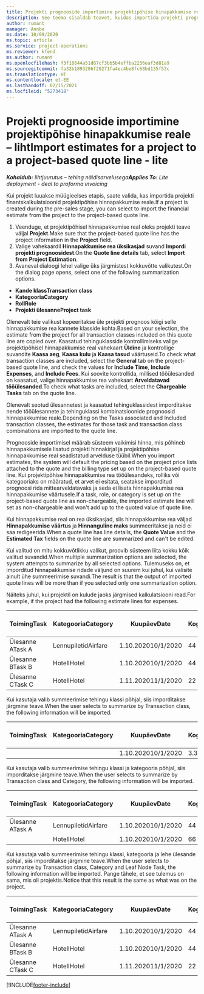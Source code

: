 ```yaml
---
title: Projekti prognooside importimine projektipõhise hinapakkumise reale – liht
description: See teema sisaldab teavet, kuidas importida projekti prognoose hinnapakkumise reale.
author: rumant
manager: Annbe
ms.date: 10/09/2020
ms.topic: article
ms.service: project-operations
ms.reviewer: kfend
ms.author: rumant
ms.openlocfilehash: f3f18644a51d87cf3bb5b4effba2236eaf3d81a9
ms.sourcegitcommit: fa32b1893286f20271fa4ec4be8fc68bd135f53c
ms.translationtype: HT
ms.contentlocale: et-EE
ms.lasthandoff: 02/15/2021
ms.locfileid: "5273418"
---
```

# <a name="import-estimates-for-a-project-to-a-project-based-quote-line---lite"></a><span data-ttu-id="c5c3d-103">Projekti prognooside importimine projektipõhise hinapakkumise reale – liht</span><span class="sxs-lookup"><span data-stu-id="c5c3d-103">Import estimates for a project to a project-based quote line - lite</span></span>

<span data-ttu-id="c5c3d-104">_**Kohaldub:** lihtjuurutus – tehing näidisarvelusega_</span><span class="sxs-lookup"><span data-stu-id="c5c3d-104">_**Applies To:** Lite deployment - deal to proforma invoicing_</span></span>

<span data-ttu-id="c5c3d-105">Kui projekt luuakse müügieelses etapis, saate valida, kas importida projekti finantskalkulatsioonid projektipõhise hinnapakkumise reale.</span><span class="sxs-lookup"><span data-stu-id="c5c3d-105">If a project is created during the pre-sales stage, you can select to import the financial estimate from the project to the project-based quote line.</span></span>

1. <span data-ttu-id="c5c3d-106">Veenduge, et projektipõhisel hinnapakkumise real oleks projekti teave väljal **Projekt**.</span><span class="sxs-lookup"><span data-stu-id="c5c3d-106">Make sure that the project-based quote line has the project information in the **Project** field.</span></span>
2. <span data-ttu-id="c5c3d-107">Valige vahekaardil **Hinnapakkumise rea üksikasjad** suvand **Impordi projekti prognoosidest**.</span><span class="sxs-lookup"><span data-stu-id="c5c3d-107">On the **Quote line details** tab, select **Import from Project Estimation**.</span></span>
3. <span data-ttu-id="c5c3d-108">Avaneval dialoogi lehel valige üks järgmistest kokkuvõtte valikutest.</span><span class="sxs-lookup"><span data-stu-id="c5c3d-108">On the dialog page opens, select one of the following summarization options.</span></span>

  - <span data-ttu-id="c5c3d-109">**Kande klass**</span><span class="sxs-lookup"><span data-stu-id="c5c3d-109">**Transaction class**</span></span>
  - <span data-ttu-id="c5c3d-110">**Kategooria**</span><span class="sxs-lookup"><span data-stu-id="c5c3d-110">**Category**</span></span>
  - <span data-ttu-id="c5c3d-111">**Roll**</span><span class="sxs-lookup"><span data-stu-id="c5c3d-111">**Role**</span></span> 
  - <span data-ttu-id="c5c3d-112">**Projekti ülesanne**</span><span class="sxs-lookup"><span data-stu-id="c5c3d-112">**Project task**</span></span>

<span data-ttu-id="c5c3d-113">Olenevalt teie valikust kopeeritakse üle projekti prognoos kõigi selle hinnapakkumise rea kannete klasside kohta.</span><span class="sxs-lookup"><span data-stu-id="c5c3d-113">Based on your selection, the estimate from the project for all transaction classes included on this quote line are copied over.</span></span> <span data-ttu-id="c5c3d-114">Kaasatud tehinguklasside kontrollimiseks valige projektipõhisel hinnapakkumise real vahekaart **Üldine** ja kontrollige suvandite **Kaasa aeg**, **Kaasa kulu** ja **Kaasa tasud** väärtuseid.</span><span class="sxs-lookup"><span data-stu-id="c5c3d-114">To check what transaction classes are included, select the **General** tab on the project-based quote line, and check the values for **Include Time**, **Include Expenses**, and **Include Fees**.</span></span>  <span data-ttu-id="c5c3d-115">Kui soovite kontrollida, millised tööülesanded on kaasatud, valige hinnapakkumise rea vahekaart **Arveldatavad tööülesanded**.</span><span class="sxs-lookup"><span data-stu-id="c5c3d-115">To check what tasks are included, select the **Chargeable Tasks** tab on the quote line.</span></span>

<span data-ttu-id="c5c3d-116">Olenevalt seotud ülesannetest ja kaasatud tehinguklassidest imporditakse nende tööülesannete ja tehinguklassi kombinatsioonide prognoosid hinnapakkumise reale.</span><span class="sxs-lookup"><span data-stu-id="c5c3d-116">Depending on the Tasks associated and Included transaction classes, the estimates for those task and transaction class combinations are imported to the quote line.</span></span>

<span data-ttu-id="c5c3d-117">Prognooside importimisel määrab süsteem vaikimisi hinna, mis põhineb hinnapakkumisele lisatud projekti hinnakirjal ja projektipõhise hinnapakkumise real seadistatud arvelduse tüübil.</span><span class="sxs-lookup"><span data-stu-id="c5c3d-117">When you import estimates, the system will default the pricing based on the project price lists attached to the quote and the billing type set up on the project-based quote line.</span></span> <span data-ttu-id="c5c3d-118">Kui projektipõhise hinnapakkumise rea tööülesandeks, rolliks või kategooriaks on määratud, et arvet ei esitata, seatakse imporditud prognoosi rida mittearveldatavaks ja seda ei lisata hinnapakkumise rea hinnapakkumise väärtusele.</span><span class="sxs-lookup"><span data-stu-id="c5c3d-118">If a task, role, or category is set up on the project-based quote line as non-chargeable, the imported estimate line will set as non-chargeable and won't add up to the quoted value of quote line.</span></span>

<span data-ttu-id="c5c3d-119">Kui hinnapakkumise real on rea üksikasjad, siis hinnapakkumise rea väljad **Hinnapakkumise väärtus** ja **Hinnanguline maks** summeeritakse ja neid ei saa redigeerida.</span><span class="sxs-lookup"><span data-stu-id="c5c3d-119">When a quote line has line details, the **Quote Value** and the **Estimated Tax** fields on the quote line are summarized and can't be edited.</span></span>

<span data-ttu-id="c5c3d-120">Kui valitud on mitu kokkuvõtlikku valikut, proovib süsteem liita kokku kõik valitud suvandid.</span><span class="sxs-lookup"><span data-stu-id="c5c3d-120">When multiple summarization options are selected, the system attempts to summarize by all selected options.</span></span> <span data-ttu-id="c5c3d-121">Tulemuseks on, et imporditud hinnapakkumise ridade väljund on suurem kui juhul, kui valisite ainult ühe summeerimise suvandi.</span><span class="sxs-lookup"><span data-stu-id="c5c3d-121">The result is that the output of imported quote lines will be more than if you selected only one summarization option.</span></span>

<span data-ttu-id="c5c3d-122">Näiteks juhul, kui projektil on kulude jaoks järgmised kalkulatsiooni read.</span><span class="sxs-lookup"><span data-stu-id="c5c3d-122">For example, if the project had the following estimate lines for expenses.</span></span>

| <span data-ttu-id="c5c3d-123">Toiming</span><span class="sxs-lookup"><span data-stu-id="c5c3d-123">Task</span></span> | <span data-ttu-id="c5c3d-124">Kategooria</span><span class="sxs-lookup"><span data-stu-id="c5c3d-124">Category</span></span> | <span data-ttu-id="c5c3d-125">Kuupäev</span><span class="sxs-lookup"><span data-stu-id="c5c3d-125">Date</span></span> | <span data-ttu-id="c5c3d-126">Kogus</span><span class="sxs-lookup"><span data-stu-id="c5c3d-126">Quantity</span></span> | <span data-ttu-id="c5c3d-127">Ühiku hind</span><span class="sxs-lookup"><span data-stu-id="c5c3d-127">Unit price</span></span> | <span data-ttu-id="c5c3d-128">Summa</span><span class="sxs-lookup"><span data-stu-id="c5c3d-128">Amount</span></span> |
| --- | --- | --- | --- | --- | --- |
| <span data-ttu-id="c5c3d-129">Ülesanne A</span><span class="sxs-lookup"><span data-stu-id="c5c3d-129">Task A</span></span> | <span data-ttu-id="c5c3d-130">Lennupiletid</span><span class="sxs-lookup"><span data-stu-id="c5c3d-130">Airfare</span></span> | <span data-ttu-id="c5c3d-131">1.10.2020</span><span class="sxs-lookup"><span data-stu-id="c5c3d-131">10/1/2020</span></span> | <span data-ttu-id="c5c3d-132">4</span><span class="sxs-lookup"><span data-stu-id="c5c3d-132">4</span></span> | <span data-ttu-id="c5c3d-133">400</span><span class="sxs-lookup"><span data-stu-id="c5c3d-133">400</span></span> | <span data-ttu-id="c5c3d-134">1600</span><span class="sxs-lookup"><span data-stu-id="c5c3d-134">1600</span></span> |
| <span data-ttu-id="c5c3d-135">Ülesanne B</span><span class="sxs-lookup"><span data-stu-id="c5c3d-135">Task B</span></span> | <span data-ttu-id="c5c3d-136">Hotell</span><span class="sxs-lookup"><span data-stu-id="c5c3d-136">Hotel</span></span> | <span data-ttu-id="c5c3d-137">1.10.2020</span><span class="sxs-lookup"><span data-stu-id="c5c3d-137">10/1/2020</span></span> | <span data-ttu-id="c5c3d-138">4</span><span class="sxs-lookup"><span data-stu-id="c5c3d-138">4</span></span> | <span data-ttu-id="c5c3d-139">200</span><span class="sxs-lookup"><span data-stu-id="c5c3d-139">200</span></span> | <span data-ttu-id="c5c3d-140">800</span><span class="sxs-lookup"><span data-stu-id="c5c3d-140">800</span></span> |
| <span data-ttu-id="c5c3d-141">Ülesanne C</span><span class="sxs-lookup"><span data-stu-id="c5c3d-141">Task C</span></span> | <span data-ttu-id="c5c3d-142">Hotell</span><span class="sxs-lookup"><span data-stu-id="c5c3d-142">Hotel</span></span> | <span data-ttu-id="c5c3d-143">1.11.2020</span><span class="sxs-lookup"><span data-stu-id="c5c3d-143">11/1/2020</span></span> | <span data-ttu-id="c5c3d-144">2</span><span class="sxs-lookup"><span data-stu-id="c5c3d-144">2</span></span> | <span data-ttu-id="c5c3d-145">200</span><span class="sxs-lookup"><span data-stu-id="c5c3d-145">200</span></span> | <span data-ttu-id="c5c3d-146">400</span><span class="sxs-lookup"><span data-stu-id="c5c3d-146">400</span></span> |

<span data-ttu-id="c5c3d-147">Kui kasutaja valib summeerimise tehingu klassi põhjal, siis imporditakse järgmine teave.</span><span class="sxs-lookup"><span data-stu-id="c5c3d-147">When the user selects to summarize by Transaction class, the following information will be imported.</span></span>

| <span data-ttu-id="c5c3d-148">Toiming</span><span class="sxs-lookup"><span data-stu-id="c5c3d-148">Task</span></span> | <span data-ttu-id="c5c3d-149">Kategooria</span><span class="sxs-lookup"><span data-stu-id="c5c3d-149">Category</span></span> | <span data-ttu-id="c5c3d-150">Kuupäev</span><span class="sxs-lookup"><span data-stu-id="c5c3d-150">Date</span></span> | <span data-ttu-id="c5c3d-151">Kogus</span><span class="sxs-lookup"><span data-stu-id="c5c3d-151">Quantity</span></span> | <span data-ttu-id="c5c3d-152">Ühiku hind</span><span class="sxs-lookup"><span data-stu-id="c5c3d-152">Unit price</span></span> | <span data-ttu-id="c5c3d-153">Summa</span><span class="sxs-lookup"><span data-stu-id="c5c3d-153">Amount</span></span> |
| --- | --- | --- | --- | --- | --- |
|||<span data-ttu-id="c5c3d-154">1.10.2020</span><span class="sxs-lookup"><span data-stu-id="c5c3d-154">10/1/2020</span></span> | <span data-ttu-id="c5c3d-155">3.34</span><span class="sxs-lookup"><span data-stu-id="c5c3d-155">3.34</span></span> | <span data-ttu-id="c5c3d-156">840</span><span class="sxs-lookup"><span data-stu-id="c5c3d-156">840</span></span> | <span data-ttu-id="c5c3d-157">2800</span><span class="sxs-lookup"><span data-stu-id="c5c3d-157">2800</span></span> |

<span data-ttu-id="c5c3d-158">Kui kasutaja valib summeerimise tehingu klassi ja kategooria põhjal, siis imporditakse järgmine teave.</span><span class="sxs-lookup"><span data-stu-id="c5c3d-158">When the user selects to summarize by Transaction class and Category, the following information will be imported.</span></span>

| <span data-ttu-id="c5c3d-159">Toiming</span><span class="sxs-lookup"><span data-stu-id="c5c3d-159">Task</span></span> | <span data-ttu-id="c5c3d-160">Kategooria</span><span class="sxs-lookup"><span data-stu-id="c5c3d-160">Category</span></span> | <span data-ttu-id="c5c3d-161">Kuupäev</span><span class="sxs-lookup"><span data-stu-id="c5c3d-161">Date</span></span> | <span data-ttu-id="c5c3d-162">Kogus</span><span class="sxs-lookup"><span data-stu-id="c5c3d-162">Quantity</span></span> | <span data-ttu-id="c5c3d-163">Ühiku hind</span><span class="sxs-lookup"><span data-stu-id="c5c3d-163">Unit price</span></span> | <span data-ttu-id="c5c3d-164">Summa</span><span class="sxs-lookup"><span data-stu-id="c5c3d-164">Amount</span></span> |
| --- | --- | --- | --- | --- | --- |
| <span data-ttu-id="c5c3d-165">Ülesanne A</span><span class="sxs-lookup"><span data-stu-id="c5c3d-165">Task A</span></span> | <span data-ttu-id="c5c3d-166">Lennupiletid</span><span class="sxs-lookup"><span data-stu-id="c5c3d-166">Airfare</span></span> | <span data-ttu-id="c5c3d-167">1.10.2020</span><span class="sxs-lookup"><span data-stu-id="c5c3d-167">10/1/2020</span></span> | <span data-ttu-id="c5c3d-168">4</span><span class="sxs-lookup"><span data-stu-id="c5c3d-168">4</span></span> | <span data-ttu-id="c5c3d-169">400</span><span class="sxs-lookup"><span data-stu-id="c5c3d-169">400</span></span> | <span data-ttu-id="c5c3d-170">1600</span><span class="sxs-lookup"><span data-stu-id="c5c3d-170">1600</span></span> |
| | <span data-ttu-id="c5c3d-171">Hotell</span><span class="sxs-lookup"><span data-stu-id="c5c3d-171">Hotel</span></span> | <span data-ttu-id="c5c3d-172">1.10.2020</span><span class="sxs-lookup"><span data-stu-id="c5c3d-172">10/1/2020</span></span> | <span data-ttu-id="c5c3d-173">6</span><span class="sxs-lookup"><span data-stu-id="c5c3d-173">6</span></span> | <span data-ttu-id="c5c3d-174">200</span><span class="sxs-lookup"><span data-stu-id="c5c3d-174">200</span></span> | <span data-ttu-id="c5c3d-175">1200</span><span class="sxs-lookup"><span data-stu-id="c5c3d-175">1200</span></span> |

<span data-ttu-id="c5c3d-176">Kui kasutaja valib summeerimise tehingu klassi, kategooria ja lehe ülesande põhjal, siis imporditakse järgmine teave.</span><span class="sxs-lookup"><span data-stu-id="c5c3d-176">When the user selects to summarize by Transaction class, Category and Leaf Node Task, the following information will be imported.</span></span> <span data-ttu-id="c5c3d-177">Pange tähele, et see tulemus on sama, mis oli projektis.</span><span class="sxs-lookup"><span data-stu-id="c5c3d-177">Notice that this result is the same as what was on the project.</span></span>

| <span data-ttu-id="c5c3d-178">Toiming</span><span class="sxs-lookup"><span data-stu-id="c5c3d-178">Task</span></span> | <span data-ttu-id="c5c3d-179">Kategooria</span><span class="sxs-lookup"><span data-stu-id="c5c3d-179">Category</span></span> | <span data-ttu-id="c5c3d-180">Kuupäev</span><span class="sxs-lookup"><span data-stu-id="c5c3d-180">Date</span></span> | <span data-ttu-id="c5c3d-181">Kogus</span><span class="sxs-lookup"><span data-stu-id="c5c3d-181">Quantity</span></span> | <span data-ttu-id="c5c3d-182">Ühiku hind</span><span class="sxs-lookup"><span data-stu-id="c5c3d-182">Unit price</span></span> | <span data-ttu-id="c5c3d-183">Summa</span><span class="sxs-lookup"><span data-stu-id="c5c3d-183">Amount</span></span> |
| --- | --- | --- | --- | --- | --- |
| <span data-ttu-id="c5c3d-184">Ülesanne A</span><span class="sxs-lookup"><span data-stu-id="c5c3d-184">Task A</span></span> | <span data-ttu-id="c5c3d-185">Lennupiletid</span><span class="sxs-lookup"><span data-stu-id="c5c3d-185">Airfare</span></span> | <span data-ttu-id="c5c3d-186">1.10.2020</span><span class="sxs-lookup"><span data-stu-id="c5c3d-186">10/1/2020</span></span> | <span data-ttu-id="c5c3d-187">4</span><span class="sxs-lookup"><span data-stu-id="c5c3d-187">4</span></span> | <span data-ttu-id="c5c3d-188">400</span><span class="sxs-lookup"><span data-stu-id="c5c3d-188">400</span></span> | <span data-ttu-id="c5c3d-189">1600</span><span class="sxs-lookup"><span data-stu-id="c5c3d-189">1600</span></span> |
| <span data-ttu-id="c5c3d-190">Ülesanne B</span><span class="sxs-lookup"><span data-stu-id="c5c3d-190">Task B</span></span> | <span data-ttu-id="c5c3d-191">Hotell</span><span class="sxs-lookup"><span data-stu-id="c5c3d-191">Hotel</span></span> | <span data-ttu-id="c5c3d-192">1.10.2020</span><span class="sxs-lookup"><span data-stu-id="c5c3d-192">10/1/2020</span></span> | <span data-ttu-id="c5c3d-193">4</span><span class="sxs-lookup"><span data-stu-id="c5c3d-193">4</span></span> | <span data-ttu-id="c5c3d-194">200</span><span class="sxs-lookup"><span data-stu-id="c5c3d-194">200</span></span> | <span data-ttu-id="c5c3d-195">800</span><span class="sxs-lookup"><span data-stu-id="c5c3d-195">800</span></span> |
| <span data-ttu-id="c5c3d-196">Ülesanne C</span><span class="sxs-lookup"><span data-stu-id="c5c3d-196">Task C</span></span> | <span data-ttu-id="c5c3d-197">Hotell</span><span class="sxs-lookup"><span data-stu-id="c5c3d-197">Hotel</span></span> | <span data-ttu-id="c5c3d-198">1.11.2020</span><span class="sxs-lookup"><span data-stu-id="c5c3d-198">11/1/2020</span></span> | <span data-ttu-id="c5c3d-199">2</span><span class="sxs-lookup"><span data-stu-id="c5c3d-199">2</span></span> | <span data-ttu-id="c5c3d-200">200</span><span class="sxs-lookup"><span data-stu-id="c5c3d-200">200</span></span> | <span data-ttu-id="c5c3d-201">400</span><span class="sxs-lookup"><span data-stu-id="c5c3d-201">400</span></span> |


[!INCLUDE[footer-include](../../includes/footer-banner.md)]